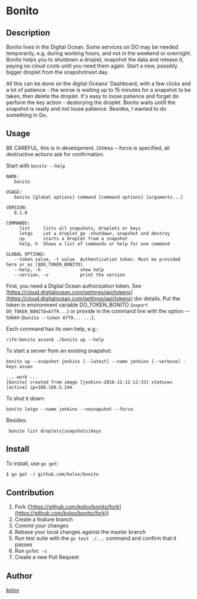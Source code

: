 # Bonito

## Description

Bonito lives in the Digital Ocean. Some services on DO may be needed temporarily, e.g. during working hours, 
and not in the weekend or overnight. 
Bonito helps you to shutdown a droplet, snapshot the data and release it,
paying no cloud costs until you need them again. Start a new, possibly bigger droplet from the snapshotnext day.

All this can be done on the digital Oceans' Dashboard, 
with a few clicks and a lot of patience - the worse is waiting up to 15 minutes for a snapshot to be taken,
then delete the droplet. It's easy to loose patience and forget do perform the key action - destorying the droplet.
Bonito waits untill the snapshot is ready and not loose patience.
Besides, I wanted to do something in Go.

## Usage

BE CAREFUL, this is in development. Unless --force is specified, all destructive actions ask for confirmation. 

Start with `bonito --help`

    NAME:
       bonito
    
    USAGE:
       bonito [global options] command [command options] [arguments...]
    
    VERSION:
       0.1.0
    
    COMMANDS:
         list     lists all snapshots, droplets or keys
         letgo    Let a droplet go -shutdown, snapshot and destroy
         up       starts a droplet from a snapshot
         help, h  Shows a list of commands or help for one command
    
    GLOBAL OPTIONS:
       --token value, -t value  Authentication token. Must be provided here or as [$DO_TOKEN_BONITO]
       --help, -h               show help
       --version, -v            print the version
      
First, you need a Digital Ocean authorization token. See 
[https://cloud.digitalocean.com/settings/api/tokens](https://cloud.digitalocean.com/settings/api/tokens) dor details.
Put the token in environment variable DO_TOKEN_BONITO (`export DO_TOKEN_BONITO=A7f9...`) or provide in the command line
with the option --token (`bonito --token A7f9... ...`).

Each command has its own help, e.g.:

    rife:bonito assen$ ./bonito up --help

To start a server from an existing snapshot:

    bonito up --snapshot jenkins [--latest] --name jenkins [--verbose] -keys assen
 
    ... work ...
    [bonito] created from image [jenkins-2016-12-12-12:33] statuse=[active] ip=188.166.5.244
    
To shut it down:

    bonito letgo --name jenkins --nosnapshot --force
    
Besides:
 
     bonito list droplets|snapshots|keys
      
## Install

To install, use `go get`:

```bash
$ go get -d github.com/kolov/bonito
```

## Contribution

1. Fork ([https://github.com/kolov/bonito/fork](https://github.com/kolov/bonito/fork))
1. Create a feature branch
1. Commit your changes
1. Rebase your local changes against the master branch
1. Run test suite with the `go test ./...` command and confirm that it passes
1. Run `gofmt -s`
1. Create a new Pull Request

## Author

[kolov](https://github.com/kolov)
